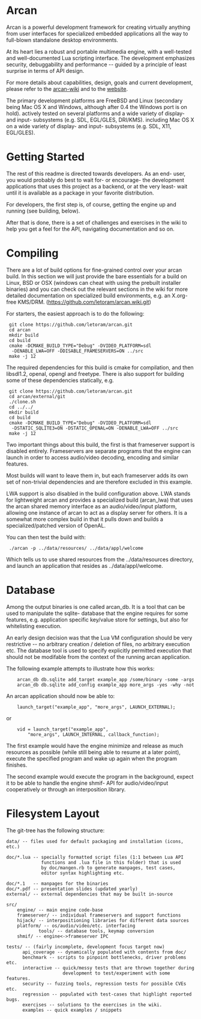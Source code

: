 Arcan
=====

Arcan is a powerful development framework for creating virtually anything from
user interfaces for specialized embedded applications all the way to full-blown
standalone desktop environments.

At its heart lies a robust and portable multimedia engine, with a well-tested
and well-documented Lua scripting interface. The development
emphasizes security, debuggability and performance -- guided by a principle of
least surprise in terms of API design.

For more details about capabilities, design, goals and current development,
please refer to the [arcan-wiki](https://github.com/letoram/arcan/wiki) and
to the [website](https://arcan-fe.com).

The primary development platforms are FreeBSD and Linux (secondary being
Mac OS X and Windows, although after 0.4 the Windows port is on hold).
actively tested on several platforms and a wide variety of display- and
input- subsystems (e.g. SDL, EGL/GLES, DRI/KMS). including Mac OS X on
a wide variety of display- and input- subsystems (e.g. SDL, X11, EGL/GLES).

Getting Started
=====
The rest of this readme is directed towards developers. As an end- user,
you would probably do best to wait for- or encourage- the development
applications that uses this project as a backend, or at the very least-
wait until it is available as a package in your favorite distribution.

For developers, the first step is, of course, getting the engine
up and running (see building, below).

After that is done, there is a set of challenges and exercises in the wiki
to help you get a feel for the API, navigating documentation and so on.

Compiling
=====
There are a lot of build options for fine-grained control over your arcan
build. In this section we will just provide the bare essentials for a build
on Linux, BSD or OSX (windows can cheat with using the prebuilt installer
binaries) and you can check out the relevant sections in the wiki for more
detailed documentation on specialized build environments, e.g. an X.org-free
KMS/DRM. (https://github.com/letoram/arcan.wiki.git)

For starters, the easiest approach is to do the following:

     git clone https://github.com/letoram/arcan.git
     cd arcan
     mkdir build
     cd build
     cmake -DCMAKE_BUILD_TYPE="Debug" -DVIDEO_PLATFORM=sdl
      -DENABLE_LWA=OFF -DDISABLE_FRAMESERVERS=ON ../src
     make -j 12

The required dependencies for this build is cmake for compilation, and then
libsdl1.2, openal, opengl and freetype. There is also support for building some
of these dependencies statically, e.g.

     git clone https://github.com/letoram/arcan.git
     cd arcan/external/git
     ./clone.sh
     cd ../../
     mkdir build
     cd build
     cmake -DCMAKE_BUILD_TYPE="Debug" -DVIDEO_PLATFORM=sdl
      -DSTATIC_SQLITE3=ON -DSTATIC_OPENAL=ON -DENABLE_LWA=OFF ../src
     make -j 12

Two important things about this build, the first is that frameserver support is
disabled entirely. Frameservers are separate programs that the engine can launch
in order to access audio/video decoding, encoding and similar features.

Most builds will want to leave them in, but each frameserver adds its own set
of non-trivial dependencies and are therefore excluded in this example.

LWA support is also disabled in the build configuration above. LWA stands for
lightweight arcan and provides a specialized build (arcan\_lwa) that uses the
arcan shared memory interface as an audio/video/input platform, allowing one
instance of arcan to act as a display server for others. It is a somewhat more
complex build in that it pulls down and builds a specialized/patched version
of OpenAL.

You can then test the build with:

     ./arcan -p ../data/resources/ ../data/appl/welcome

Which tells us to use shared resources from the ../data/resources directory,
and launch an application that resides as ../data/appl/welcome.

Database
=====

Among the output binaries is one called arcan\_db. It is a tool that
can be used to manipulate the sqlite- database that the engine requires
for some features, e.g. application specific key/value store for settings,
but also for whitelisting execution.

An early design decision was that the Lua VM configuration should be very
restrictive -- no arbitrary creation / deletion of files, no arbitrary execution
etc. The database tool is used to specify explicitly permitted execution that
should not be modifable from the context of the running arcan application.

The following example attempts to illustrate how this works:

        arcan_db db.sqlite add_target example_app /some/binary -some -args
        arcan_db db.sqlite add_config example_app more_args -yes -why -not

An arcan application should now be able to:

        launch_target("example_app", "more_args", LAUNCH_EXTERNAL);

or

        vid = launch_target("example_app",
            "more_args", LAUNCH_INTERNAL, callback_function);

The first example would have the engine minimize and release as much
resources as possible (while still being able to resume at a later point),
execute the specified program and wake up again when the program finishes.

The second example would execute the program in the background, expect it to
be able to handle the engine shmif- API for audio/video/input cooperatively
or through an interposition library.

Filesystem Layout
=====
The git-tree has the following structure:

    data/ -- files used for default packaging and installation (icons, etc.)

    doc/*.lua -- specially formatted script files (1:1 between Lua API
                 functions and .lua file in this folder) that is used
                 by doc/mangen.rb to generate manpages, test cases,
                 editor syntax highlighting etc.

    doc/*.1   -- manpages for the binaries
    doc/*.pdf -- presentation slides (updated yearly)
    external/ -- external dependencies that may be built in-source

    src/
        engine/ -- main engine code-base
        frameserver/ -- individual frameservers and support functions
        hijack/ -- interpositioning libraries for different data sources
        platform/ -- os/audio/video/etc. interfacing
				tools/ -- database tools, keymap conversion
        shmif/ -- engine<->frameserver IPC

    tests/ -- (fairly incomplete, development focus target now)
          api_coverage -- dynamically populated with contents from doc/
          benchmark -- scripts to pinpoint bottlenecks, driver problems etc.
          interactive -- quick/messy tests that are thrown together during
                         development to test/experiment with some features.
          security -- fuzzing tools, regression tests for possible CVEs etc.
          regression -- populated with test-cases that highlight reported bugs.
          exercises -- solutions to the exercises in the wiki.
          examples -- quick examples / snippets

